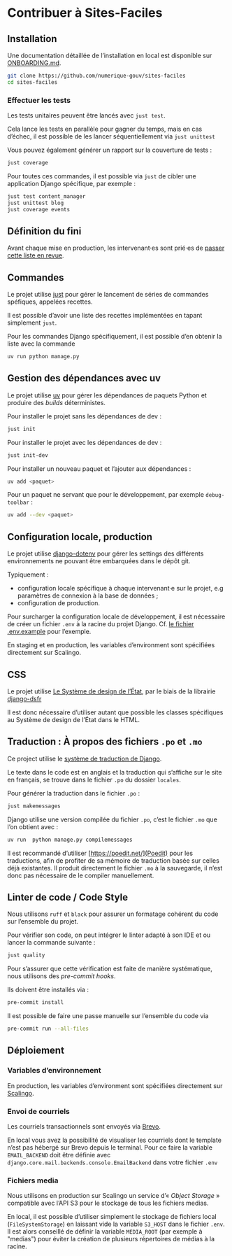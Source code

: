 # Contribuer à Sites-Faciles

## Installation

Une documentation détaillée de l’installation en local est disponible sur [ONBOARDING.md](./ONBOARDING.md).

```sh
git clone https://github.com/numerique-gouv/sites-faciles
cd sites-faciles
```

### Effectuer les tests
Les tests unitaires peuvent être lancés avec `just test`.

Cela lance les tests en parallèle pour gagner du temps, mais en cas d’échec, il est possible de les lancer
séquentiellement via `just unittest`

Vous pouvez également générer un rapport sur la couverture de tests :

```sh
just coverage
```

Pour toutes ces commandes, il est possible via `just` de cibler une application Django spécifique, par exemple :

```sh
just test content_manager
just unittest blog
just coverage events
```

## Définition du fini

Avant chaque mise en production, les intervenant·es sont prié·es de [passer cette liste en revue](./DOD.md).

## Commandes
Le projet utilise [just](https://just.systems/) pour gérer le lancement de séries de commandes spéfiques, appelées recettes.

Il est possible d’avoir une liste des recettes implémentées en tapant simplement `just`.

Pour les commandes Django spécifiquement, il est possible d’en obtenir la liste avec la commande

```sh
uv run python manage.py
```


## Gestion des dépendances avec uv

Le projet utilise [uv](https://docs.astral.sh/uv/) pour gérer les dépendances de paquets Python et produire des *builds*
déterministes.

Pour installer le projet sans les dépendances de dev :

```sh
just init
```

Pour installer le projet avec les dépendances de dev :

```sh
just init-dev
```


Pour installer un nouveau paquet et l’ajouter aux dépendances :

```sh
uv add <paquet>
```

Pour un paquet ne servant que pour le développement, par exemple `debug-toolbar` :

```sh
uv add --dev <paquet>
```

## Configuration locale, production

Le projet utilise [django-dotenv](https://github.com/jpadilla/django-dotenv) pour gérer les settings des différents environnements ne pouvant être embarquées dans le dépôt git.

Typiquement :

 * configuration locale spécifique à chaque intervenant·e sur le projet, e.g paramètres de connexion à la base de données ;
 * configuration de production.

Pour surcharger la configuration locale de développement, il est nécessaire de créer un fichier `.env` à la racine du projet Django.
Cf. [le fichier .env.example](./src/.env.example) pour l’exemple.

En staging et en production, les variables d’environment sont spécifiées directement sur Scalingo.

## CSS

Le projet utilise [Le Système de design de l’État](https://www.systeme-de-design.gouv.fr/), par le biais de la librairie
[django-dsfr](https://github.com/numerique-gouv/django-dsfr)

Il est donc nécessaire d’utiliser autant que possible les classes spécifiques au Système de design de l’État dans le HTML.

## Traduction : À propos des fichiers `.po` et `.mo`

Ce project utilise le [système de traduction de Django](https://docs.djangoproject.com/en/dev/topics/i18n/translation/).

Le texte dans le code est en anglais et la traduction qui s’affiche sur le site en français, se trouve dans le fichier
`.po` du dossier `locales`.


Pour générer la traduction dans le fichier `.po` :

```sh
just makemessages
```

Django utilise une version compilée du fichier `.po`, c’est le fichier `.mo` que l’on obtient avec :

```sh
uv run  python manage.py compilemessages
```

Il est recommandé d’utiliser [https://poedit.net/](Poedit) pour les traductions, afin de profiter de sa mémoire de traduction
basée sur celles déjà existantes. Il produit directement le fichier `.mo` à la sauvegarde, il n’est donc pas nécessaire de le
compiler manuellement.

## Linter de code / Code Style

Nous utilisons `ruff` et `black` pour assurer un formatage cohérent du code sur l’ensemble du projet.

Pour vérifier son code, on peut intégrer le linter adapté à son IDE et ou lancer la commande suivante :

```sh
just quality
```

Pour s’assurer que cette vérification est faite de manière systématique, nous utilisons des *pre-commit hooks*.

Ils doivent être installés via :

```sh
pre-commit install
```

Il est possible de faire une passe manuelle sur l’ensemble du code via

```sh
pre-commit run --all-files
```

## Déploiement

### Variables d’environnement

En production, les variables d’environment sont spécifiées directement sur [Scalingo](https://scalingo.com/).

### Envoi de courriels

Les courriels transactionnels sont envoyés via [Brevo](https://www.brevo.com/fr/).

En local vous avez la possibilité de visualiser les courriels dont le template n’est pas hébergé sur Brevo depuis le terminal.
Pour ce faire la variable `EMAIL_BACKEND` doit être définie avec `django.core.mail.backends.console.EmailBackend` dans votre fichier `.env`

### Fichiers media

Nous utilisons en production sur Scalingo un service d’« *Object Storage* » compatible avec l’API S3 pour le stockage de tous les fichiers medias.

En local, il est possible d’utiliser simplement le stockage de fichiers local (`FileSystemStorage`) en laissant vide la variable `S3_HOST` dans le fichier `.env`.
Il est alors conseillé de définir la variable `MEDIA_ROOT` (par exemple à "medias") pour éviter la création de plusieurs répertoires de médias à la racine.
